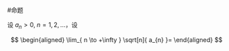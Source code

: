 #命题 

设 $a_{n}>0, \; n=1,2,\dots$，设

$$
\begin{aligned}
\lim_{ n \to +\infty } \sqrt[n]{ a_{n} }=
\end{aligned}
$$
